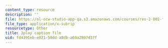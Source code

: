 ```yaml
---
content_type: resource
description: ''
file: https://ol-ocw-studio-app-qa.s3.amazonaws.com/courses/res-2-002-finite-element-procedures-for-solids-and-structures-spring-2010/fd4391ebe02150dda8dba69a2807d37f_Jfibd3L_E_o.vtt
file_type: application/x-subrip
resourcetype: Other
title: 3play caption file
uid: fd4391eb-e021-50dd-a8db-a69a2807d37f
---
```

